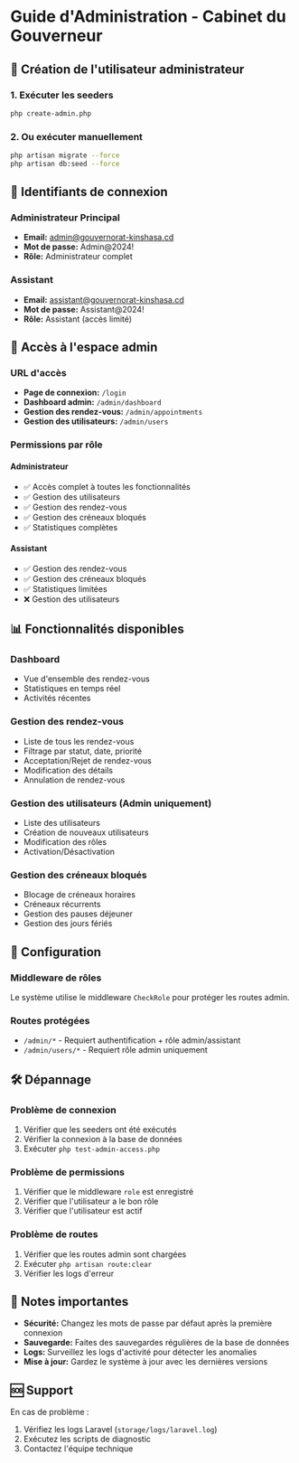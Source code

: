 # Guide d'Administration - Cabinet du Gouverneur

## 🚀 Création de l'utilisateur administrateur

### 1. Exécuter les seeders
```bash
php create-admin.php
```

### 2. Ou exécuter manuellement
```bash
php artisan migrate --force
php artisan db:seed --force
```

## 👤 Identifiants de connexion

### Administrateur Principal
- **Email:** admin@gouvernorat-kinshasa.cd
- **Mot de passe:** Admin@2024!
- **Rôle:** Administrateur complet

### Assistant
- **Email:** assistant@gouvernorat-kinshasa.cd
- **Mot de passe:** Assistant@2024!
- **Rôle:** Assistant (accès limité)

## 🔐 Accès à l'espace admin

### URL d'accès
- **Page de connexion:** `/login`
- **Dashboard admin:** `/admin/dashboard`
- **Gestion des rendez-vous:** `/admin/appointments`
- **Gestion des utilisateurs:** `/admin/users`

### Permissions par rôle

#### Administrateur
- ✅ Accès complet à toutes les fonctionnalités
- ✅ Gestion des utilisateurs
- ✅ Gestion des rendez-vous
- ✅ Gestion des créneaux bloqués
- ✅ Statistiques complètes

#### Assistant
- ✅ Gestion des rendez-vous
- ✅ Gestion des créneaux bloqués
- ✅ Statistiques limitées
- ❌ Gestion des utilisateurs

## 📊 Fonctionnalités disponibles

### Dashboard
- Vue d'ensemble des rendez-vous
- Statistiques en temps réel
- Activités récentes

### Gestion des rendez-vous
- Liste de tous les rendez-vous
- Filtrage par statut, date, priorité
- Acceptation/Rejet de rendez-vous
- Modification des détails
- Annulation de rendez-vous

### Gestion des utilisateurs (Admin uniquement)
- Liste des utilisateurs
- Création de nouveaux utilisateurs
- Modification des rôles
- Activation/Désactivation

### Gestion des créneaux bloqués
- Blocage de créneaux horaires
- Créneaux récurrents
- Gestion des pauses déjeuner
- Gestion des jours fériés

## 🔧 Configuration

### Middleware de rôles
Le système utilise le middleware `CheckRole` pour protéger les routes admin.

### Routes protégées
- `/admin/*` - Requiert authentification + rôle admin/assistant
- `/admin/users/*` - Requiert rôle admin uniquement

## 🛠️ Dépannage

### Problème de connexion
1. Vérifier que les seeders ont été exécutés
2. Vérifier la connexion à la base de données
3. Exécuter `php test-admin-access.php`

### Problème de permissions
1. Vérifier que le middleware `role` est enregistré
2. Vérifier que l'utilisateur a le bon rôle
3. Vérifier que l'utilisateur est actif

### Problème de routes
1. Vérifier que les routes admin sont chargées
2. Exécuter `php artisan route:clear`
3. Vérifier les logs d'erreur

## 📝 Notes importantes

- **Sécurité:** Changez les mots de passe par défaut après la première connexion
- **Sauvegarde:** Faites des sauvegardes régulières de la base de données
- **Logs:** Surveillez les logs d'activité pour détecter les anomalies
- **Mise à jour:** Gardez le système à jour avec les dernières versions

## 🆘 Support

En cas de problème :
1. Vérifiez les logs Laravel (`storage/logs/laravel.log`)
2. Exécutez les scripts de diagnostic
3. Contactez l'équipe technique 
